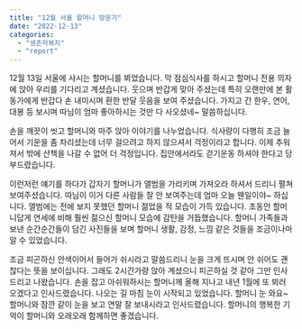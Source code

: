 ```yaml
---
title: "12월 서울 할머니 방문기"
date: "2022-12-13"
categories: 
  - "생존자복지"
  - "report"
---
```


12월 13일 서울에 사시는 할머니를 뵈었습니다. 막 점심식사를 하시고 할머니 전용 의자에 앉아 우리를 기다리고 계셨습니다. 웃으며 반갑게 맞아 주셨는데 특히 오랜만에 본 활동가에게 반갑다 손 내미시며 환한 반달 웃음을 보여 주셨습니다. 가지고 간 한우, 연어, 대봉 등 보시며 따님이 엄마 좋아하시는 것만 다 사오셨네~ 말씀하십니다.

손을 깨끗이 씻고 할머니와 마주 앉아 이야기를 나누었습니다. 식사량이 다행히 조금 늘어서 기운을 좀 차리셨는데 너무 걸으려고 하지 않으셔서 걱정이라고 합니다. 이제 추워져서 밖에 산책을 나갈 수 없어 더 걱정입니다. 집안에서라도 걷기운동 하셔야 한다고 당부드렸습니다.

이런저런 얘기를 하다가 갑자기 할머니가 앨범을 가리키며 가져오라 하셔서 드리니 펼쳐 보여주셨습니다. 따님이 이거 다른 사람들 잘 안 보여주는데 엄마 오늘 웬일이야~ 하십니다. 앨범에는 전에 보지 못했던 할머니 젊었을 적 모습이 가득 있습니다. 초동안 할머니답게 연세에 비해 훨씬 젊으신 할머니 모습에 감탄을 거듭했습니다. 할머니 가족들과 보낸 순간순간들이 담긴 사진들을 보며 할머니 생활, 감정, 느낌 같은 것들을 조금이나마 알 수 있었습니다.

조금 피곤하신 안색이어서 들어가 쉬시라고 말씀드리니 눈을 크게 뜨시며 안 쉬어도 괜찮다는 뜻을 보이십니다. 그래도 2시간가량 앉아 계셨으니 피곤하실 것 같아 그만 인사드리고 나왔습니다. 손을 잡고 아쉬워하시는 할머니께 올해 지나고 내년 1월에 또 뵈러 오겠다고 인사드렸습니다. 나오는 길 마침 눈이 시작되고 있었습니다. 할머니 눈 와요~ 할머니와 잠깐 같이 눈을 보고 연말 잘 보내시라고 인사드렸습니다. 할머니의 행복한 기억이 할머니와 오래오래 함께하면 좋겠습니다.
